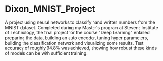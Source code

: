 # Dixon_MNIST_Project
A project using neural networks to classify hand written numbers from the MNIST dataset. Completed during my Master's program at Stevens Institute of Technology, the final project for the course "Deep Learning" entailed preparing the data, building an auto encoder, tuning hyper parameters, building the classification network and visualizing some results. Test accuracy of roughly 94.8% was achieved, showing how robust these kinds of models can be with sufficient training. 

